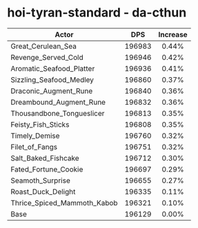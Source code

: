 # hoi-tyran-standard - da-cthun
| Actor | DPS | Increase |
|---|:---:|:---:|
|Great_Cerulean_Sea|196983|0.44%|
|Revenge_Served_Cold|196946|0.42%|
|Aromatic_Seafood_Platter|196936|0.41%|
|Sizzling_Seafood_Medley|196860|0.37%|
|Draconic_Augment_Rune|196840|0.36%|
|Dreambound_Augment_Rune|196832|0.36%|
|Thousandbone_Tongueslicer|196813|0.35%|
|Feisty_Fish_Sticks|196808|0.35%|
|Timely_Demise|196760|0.32%|
|Filet_of_Fangs|196751|0.32%|
|Salt_Baked_Fishcake|196712|0.30%|
|Fated_Fortune_Cookie|196697|0.29%|
|Seamoth_Surprise|196655|0.27%|
|Roast_Duck_Delight|196335|0.11%|
|Thrice_Spiced_Mammoth_Kabob|196321|0.10%|
|Base|196129|0.00%|
